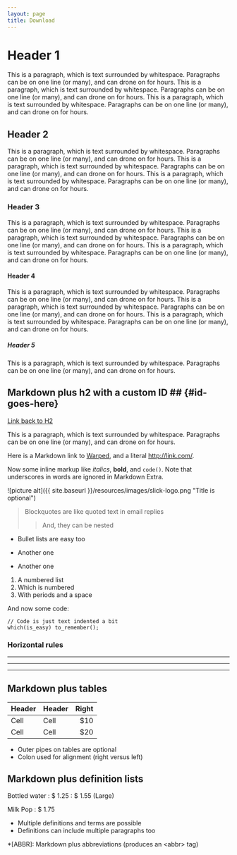 ```yaml
---
layout: page
title: Download
---
```


# Header 1

This is a paragraph, which is text surrounded by whitespace. Paragraphs can be
on one  line (or many), and can drone on for hours. This is a paragraph, which
is text surrounded by whitespace. Paragraphs can be on one  line (or many),
and can drone on for hours. This is a paragraph, which is text surrounded by
whitespace. Paragraphs can be on one  line (or many), and can drone on for
hours.

## Header 2

This is a paragraph, which is text surrounded by whitespace. Paragraphs can be
on one  line (or many), and can drone on for hours. This is a paragraph, which
is text surrounded by whitespace. Paragraphs can be on one  line (or many),
and can drone on for hours. This is a paragraph, which is text surrounded by
whitespace. Paragraphs can be on one  line (or many), and can drone on for
hours.

### Header 3

This is a paragraph, which is text surrounded by whitespace. Paragraphs can be
on one  line (or many), and can drone on for hours. This is a paragraph, which
is text surrounded by whitespace. Paragraphs can be on one  line (or many),
and can drone on for hours. This is a paragraph, which is text surrounded by
whitespace. Paragraphs can be on one  line (or many), and can drone on for
hours.

#### Header 4

This is a paragraph, which is text surrounded by whitespace. Paragraphs can be
on one  line (or many), and can drone on for hours. This is a paragraph, which
is text surrounded by whitespace. Paragraphs can be on one  line (or many),
and can drone on for hours. This is a paragraph, which is text surrounded by
whitespace. Paragraphs can be on one  line (or many), and can drone on for
hours.

##### Header 5

This is a paragraph, which is text surrounded by whitespace. Paragraphs can be on one 
line (or many), and can drone on for hours.

## Markdown plus h2 with a custom ID ##         {#id-goes-here}
[Link back to H2](#id-goes-here)

This is a paragraph, which is text surrounded by whitespace. Paragraphs can be on one 
line (or many), and can drone on for hours.

Here is a Markdown link to [Warped](http://warpedvisions.org), and a literal <http://link.com/>. 

Now some inline markup like _italics_,  **bold**, and `code()`. Note that underscores in 
words are ignored in Markdown Extra.

![picture alt]({{ site.baseurl }}/resources/images/slick-logo.png "Title is optional")

> Blockquotes are like quoted text in email replies
>> And, they can be nested

* Bullet lists are easy too
- Another one
+ Another one

1. A numbered list
2. Which is numbered
3. With periods and a space

And now some code:

    // Code is just text indented a bit
    which(is_easy) to_remember();

### Horizontal rules

* * * *
****
--------------------------

## Markdown plus tables ##

| Header | Header | Right  |
| ------ | ------ | -----: |
|  Cell  |  Cell  |   $10  |
|  Cell  |  Cell  |   $20  |

* Outer pipes on tables are optional
* Colon used for alignment (right versus left)

## Markdown plus definition lists ##

Bottled water
: $ 1.25
: $ 1.55 (Large)

Milk
Pop
: $ 1.75

* Multiple definitions and terms are possible
* Definitions can include multiple paragraphs too

*[ABBR]: Markdown plus abbreviations (produces an &lt;abbr&gt; tag)